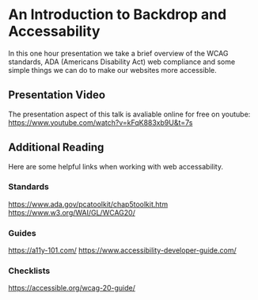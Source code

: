 # An Introduction to Backdrop and Accessability

In this one hour presentation we take a brief overview of the WCAG standards, ADA (Americans Disability Act) web compliance and some simple things we can do to make our websites more accessible.

## Presentation Video ##

The presentation aspect of this talk is avaliable online for free on youtube: https://www.youtube.com/watch?v=kFqK883xb9U&t=7s

## Additional Reading ##

Here are some helpful links when working with web accessability.

### Standards ###

https://www.ada.gov/pcatoolkit/chap5toolkit.htm
https://www.w3.org/WAI/GL/WCAG20/

### Guides ###

https://a11y-101.com/
https://www.accessibility-developer-guide.com/

### Checklists ###

https://accessible.org/wcag-20-guide/

